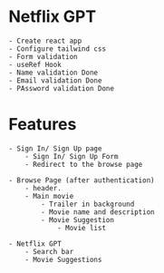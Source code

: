 # Netflix GPT
    - Create react app
    - Configure tailwind css
    - Form validation
    - useRef Hook
    - Name validation Done
    - Email validation Done
    - PAssword validation Done

# Features 
    - Sign In/ Sign Up page
        - Sign In/ Sign Up Form
        - Redirect to the browse page

    - Browse Page (after authentication)
        - header.
        - Main movie
            - Trailer in background
            - Movie name and description
            - Movie Suggestion
                - Movie list

    - Netflix GPT
        - Search bar
        - Movie Suggestions